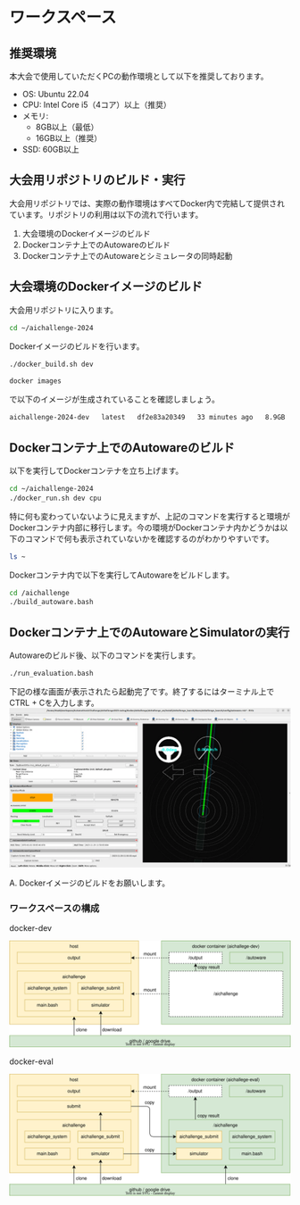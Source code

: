 # ワークスペース

## 推奨環境

本大会で使用していただくPCの動作環境として以下を推奨しております。

- OS: Ubuntu 22.04
- CPU: Intel Core i5（4コア）以上（推奨）
- メモリ:
  - 8GB以上（最低）
  - 16GB以上（推奨）
- SSD: 60GB以上

## 大会用リポジトリのビルド・実行

大会用リポジトリでは、実際の動作環境はすべてDocker内で完結して提供されています。リポジトリの利用は以下の流れで行います。

1. 大会環境のDockerイメージのビルド
2. Dockerコンテナ上でのAutowareのビルド
3. Dockerコンテナ上でのAutowareとシミュレータの同時起動

## 大会環境のDockerイメージのビルド

大会用リポジトリに入ります。

```bash
cd ~/aichallenge-2024
```

Dockerイメージのビルドを行います。

```bash
./docker_build.sh dev
```

```bash
docker images
```

で以下のイメージが生成されていることを確認しましょう。

```txt
aichallenge-2024-dev   latest   df2e83a20349   33 minutes ago   8.9GB
```

## Dockerコンテナ上でのAutowareのビルド

以下を実行してDockerコンテナを立ち上げます。

```bash
cd ~/aichallenge-2024
./docker_run.sh dev cpu
```

特に何も変わっていないように見えますが、上記のコマンドを実行すると環境がDockerコンテナ内部に移行します。今の環境がDockerコンテナ内かどうかは以下のコマンドで何も表示されていないかを確認するのがわかりやすいです。

```bash
ls ~
```

Dockerコンテナ内で以下を実行してAutowareをビルドします。

```bash
cd /aichallenge
./build_autoware.bash
```

## Dockerコンテナ上でのAutowareとSimulatorの実行

Autowareのビルド後、以下のコマンドを実行します。

```bash
./run_evaluation.bash
```

下記の様な画面が表示されたら起動完了です。終了するにはターミナル上でCTRL + Cを入力します。
![autoware](./images/installation/autoware.png)

A. Dockerイメージのビルドをお願いします。

### ワークスペースの構成

docker-dev

![dev](./images/docker/dev.drawio.svg)

docker-eval

![eval](./images/docker/eval.drawio.svg)
